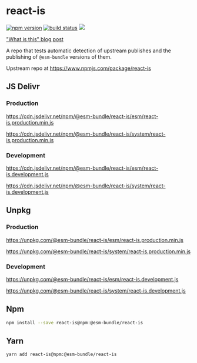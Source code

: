 # react-is

[![npm version](https://img.shields.io/npm/v/@esm-bundle/react-is.svg?style=flat)](https://www.npmjs.com/package/@esm-bundle/react-is) [![build status](https://travis-ci.com/esm-bundle/react-is.svg?branch=master)](https://travis-ci.com/esm-bundle/react-is) [![](https://data.jsdelivr.com/v1/package/npm/@esm-bundle/react-is/badge)](https://www.jsdelivr.com/package/npm/@esm-bundle/react-is)

["What is this" blog post](https://medium.com/@joeldenning/an-esm-bundle-for-any-npm-package-5f850db0e04d)

A repo that tests automatic detection of upstream publishes and the publishing of `@esm-bundle` versions of them.

Upstream repo at https://www.npmjs.com/package/react-is

## JS Delivr

### Production

https://cdn.jsdelivr.net/npm/@esm-bundle/react-is/esm/react-is.production.min.js

https://cdn.jsdelivr.net/npm/@esm-bundle/react-is/system/react-is.production.min.js

### Development

https://cdn.jsdelivr.net/npm/@esm-bundle/react-is/esm/react-is.development.js

https://cdn.jsdelivr.net/npm/@esm-bundle/react-is/system/react-is.development.js

## Unpkg

### Production

https://unpkg.com/@esm-bundle/react-is/esm/react-is.production.min.js

https://unpkg.com/@esm-bundle/react-is/system/react-is.production.min.js

### Development

https://unpkg.com/@esm-bundle/react-is/esm/react-is.development.js

https://unpkg.com/@esm-bundle/react-is/system/react-is.development.js

## Npm

```sh
npm install --save react-is@npm:@esm-bundle/react-is
```

## Yarn

```sh
yarn add react-is@npm:@esm-bundle/react-is
```
